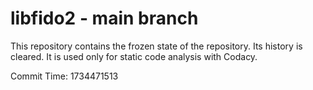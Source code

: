 # libfido2 - main branch

This repository contains the frozen state of the repository.
Its history is cleared. It is used only for static code
analysis with Codacy.

Commit Time: 1734471513